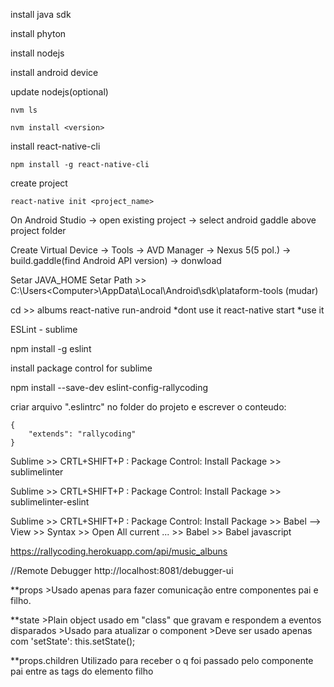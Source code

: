 install java sdk

install phyton

install nodejs

install android device

update nodejs(optional)

	nvm ls

	nvm install <version>


install react-native-cli

	npm install -g react-native-cli

create project

	react-native init <project_name>

On Android Studio -> open existing project -> select android gaddle above project folder

Create Virtual Device -> Tools -> AVD Manager -> Nexus 5(5 pol.) -> build.gaddle(find Android API version) -> donwload

Setar JAVA_HOME
Setar Path >> C:\Users\<Computer>\AppData\Local\Android\sdk\plataform-tools (mudar)

cd >> albums
react-native run-android *dont use it
react-native start *use it

ESLint - sublime

npm install -g eslint

install package control for sublime

npm install --save-dev eslint-config-rallycoding

criar arquivo ".eslintrc" no folder do projeto e escrever o conteudo:

	{
		"extends": "rallycoding"
	}

Sublime >> CRTL+SHIFT+P : Package Control: Install Package >> sublimelinter

Sublime >> CRTL+SHIFT+P : Package Control: Install Package >> sublimelinter-eslint

Sublime >> CRTL+SHIFT+P : Package Control: Install Package >> Babel
	--> View >> Syntax >> Open All current ... >> Babel >> Babel javascript


https://rallycoding.herokuapp.com/api/music_albuns

//Remote Debugger
http://localhost:8081/debugger-ui

**props
	>Usado apenas para fazer comunicação entre componentes pai e filho.

**state
	>Plain object usado em "class" que gravam e respondem a eventos disparados
	>Usado para atualizar o component 
	>Deve ser usado apenas com 'setState': this.setState(<data>);

**props.children
	Utilizado para receber o q foi passado pelo componente pai entre as tags do elemento filho